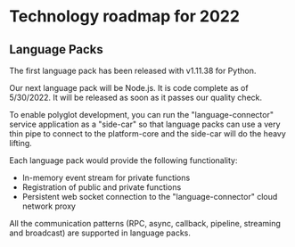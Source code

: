 # Technology roadmap for 2022

## Language Packs

The first language pack has been released with v1.11.38 for Python.

Our next language pack will be Node.js. It is code complete as of 5/30/2022. 
It will be released as soon as it passes our quality check.

To enable polyglot development, you can run the "language-connector" service application as a "side-car" 
so that language packs can use a very thin pipe to connect to the platform-core and the side-car 
will do the heavy lifting.

Each language pack would provide the following functionality:
- In-memory event stream for private functions
- Registration of public and private functions
- Persistent web socket connection to the "language-connector" cloud network proxy

All the communication patterns (RPC, async, callback, pipeline, streaming and broadcast) are supported 
in language packs.
